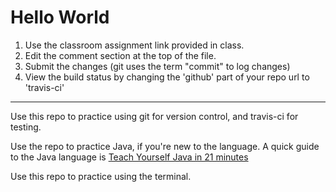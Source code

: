 # Hello World

1. Use the classroom assignment link provided in class.
2. Edit the comment section at the top of the file.
3. Submit the changes (git uses the term "commit" to log changes)
4. View the build status by changing the 'github' part of your repo url to 'travis-ci'

---

Use this repo to practice using git for version control, and travis-ci for testing. 

Use the repo to practice Java, if you're new to the language. A quick guide to the Java language is [Teach Yourself Java in 21 minutes](https://fileadmin.cs.lth.se/cs/Education/EDA040/common/java21.pdf)

Use this repo to practice using the terminal.

